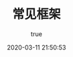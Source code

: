 ---
pageComponent:
  name: Catalogue
  data:
    path: 40.常见框架/49.maven
    imgUrl: /img/web.png
    description: spring、springboot、netty
title: 常见框架
date: 2020-03-11 21:50:53
permalink: /structure/maven/
sidebar: false
article: false
comment: false
editLink: false
author:
  name: xugaoyi
  link: https://github.com/xugaoyi
---